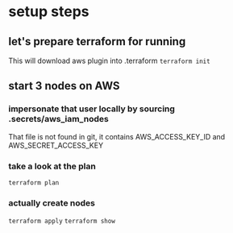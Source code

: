 # setup steps

## let's prepare terraform for running
This will download aws plugin into .terraform
`terraform init`

## start 3 nodes on AWS
### impersonate that user locally by sourcing .secrets/aws_iam_nodes
That file is not found in git, it contains AWS_ACCESS_KEY_ID and AWS_SECRET_ACCESS_KEY

### take a look at the plan
`terraform plan`

### actually create nodes
`terraform apply`
`terraform show`


